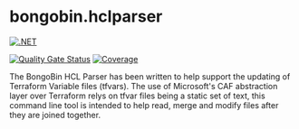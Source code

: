 # bongobin.hclparser

[![.NET](https://github.com/binarysenator/bongobin.hclparser/actions/workflows/dotnet.yml/badge.svg?branch=main)](https://github.com/binarysenator/bongobin.hclparser/actions/workflows/dotnet.yml)

[![Quality Gate Status](https://sonarcloud.io/api/project_badges/measure?project=binarysenator_bongobin.hclparser&metric=alert_status)](https://sonarcloud.io/summary/new_code?id=binarysenator_bongobin.hclparser) [![Coverage](https://sonarcloud.io/api/project_badges/measure?project=binarysenator_bongobin.hclparser&metric=coverage)](https://sonarcloud.io/summary/new_code?id=binarysenator_bongobin.hclparser)

The BongoBin HCL Parser has been written to help support the updating of Terraform Variable files (tfvars).
The use of Microsoft's CAF abstraction layer over Terraform relys on tfvar files being a static set of text, this command line tool is intended to help read, merge and modify files after they are joined together.
